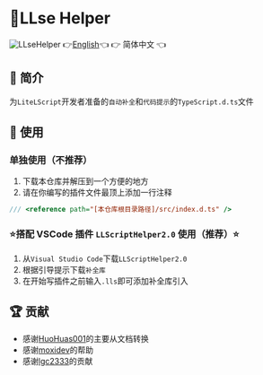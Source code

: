 # 🔨LLse Helper
![LLseHelper](https://socialify.git.ci/LiteLScript-Dev/LLseHelper/image?description=1&descriptionEditable=%E4%B8%BALiteLScript%E5%BC%80%E5%8F%91%E8%80%85%E5%87%86%E5%A4%87%E7%9A%84%E8%87%AA%E5%8A%A8%E8%A1%A5%E5%85%A8%E5%92%8C%E4%BB%A3%E7%A0%81%E6%8F%90%E7%A4%BA&forks=1&issues=1&language=1&logo=https%3A%2F%2Favatars.githubusercontent.com%2Fu%2F88499428%3Fs%3D200%26v%3D4&name=1&owner=1&pulls=1&stargazers=1&theme=Light)
👉[English](README-en.md)👈 👉 简体中文 👈

## 📄 简介

为`LiteLScript`开发者准备的`自动补全`和`代码提示`的`TypeScript.d.ts`文件

## 🔧 使用

### 单独使用（不推荐）
1. 下载本仓库并解压到一个方便的地方
2. 请在你编写的插件文件最顶上添加一行注释

```js
/// <reference path="[本仓库根目录路径]/src/index.d.ts" />
```
### ⭐搭配 VSCode 插件 `LLScriptHelper2.0` 使用（推荐）⭐

1. 从`Visual Studio Code`下载`LLScriptHelper2.0`
2. 根据引导提示下载`补全库`
3. 在开始写插件之前输入`.lls`即可添加补全库引入

## 🏆 贡献

- 感谢[HuoHuas001](https://github.com/HuoHuas001)的主要从文档转换
- 感谢[moxidev](https://github.com/moxidev)的帮助
- 感谢[lgc2333](https://github.com/lgc2333)的贡献
